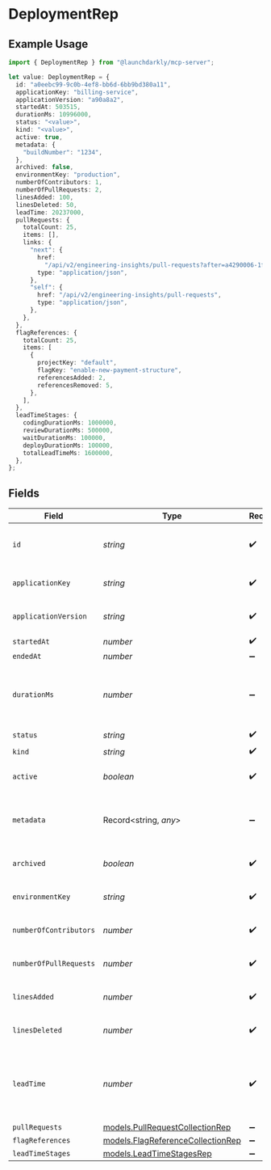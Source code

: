 # DeploymentRep

## Example Usage

```typescript
import { DeploymentRep } from "@launchdarkly/mcp-server";

let value: DeploymentRep = {
  id: "a0eebc99-9c0b-4ef8-bb6d-6bb9bd380a11",
  applicationKey: "billing-service",
  applicationVersion: "a90a8a2",
  startedAt: 503515,
  durationMs: 10996000,
  status: "<value>",
  kind: "<value>",
  active: true,
  metadata: {
    "buildNumber": "1234",
  },
  archived: false,
  environmentKey: "production",
  numberOfContributors: 1,
  numberOfPullRequests: 2,
  linesAdded: 100,
  linesDeleted: 50,
  leadTime: 20237000,
  pullRequests: {
    totalCount: 25,
    items: [],
    links: {
      "next": {
        href:
          "/api/v2/engineering-insights/pull-requests?after=a4290006-1fd1-4ca5-acf7-9f31fac61cf5",
        type: "application/json",
      },
      "self": {
        href: "/api/v2/engineering-insights/pull-requests",
        type: "application/json",
      },
    },
  },
  flagReferences: {
    totalCount: 25,
    items: [
      {
        projectKey: "default",
        flagKey: "enable-new-payment-structure",
        referencesAdded: 2,
        referencesRemoved: 5,
      },
    ],
  },
  leadTimeStages: {
    codingDurationMs: 1000000,
    reviewDurationMs: 500000,
    waitDurationMs: 100000,
    deployDurationMs: 100000,
    totalLeadTimeMs: 1600000,
  },
};
```

## Fields

| Field                                                                        | Type                                                                         | Required                                                                     | Description                                                                  | Example                                                                      |
| ---------------------------------------------------------------------------- | ---------------------------------------------------------------------------- | ---------------------------------------------------------------------------- | ---------------------------------------------------------------------------- | ---------------------------------------------------------------------------- |
| `id`                                                                         | *string*                                                                     | :heavy_check_mark:                                                           | The deployment ID                                                            | a0eebc99-9c0b-4ef8-bb6d-6bb9bd380a11                                         |
| `applicationKey`                                                             | *string*                                                                     | :heavy_check_mark:                                                           | The application key                                                          | billing-service                                                              |
| `applicationVersion`                                                         | *string*                                                                     | :heavy_check_mark:                                                           | The application version                                                      | a90a8a2                                                                      |
| `startedAt`                                                                  | *number*                                                                     | :heavy_check_mark:                                                           | N/A                                                                          |                                                                              |
| `endedAt`                                                                    | *number*                                                                     | :heavy_minus_sign:                                                           | N/A                                                                          |                                                                              |
| `durationMs`                                                                 | *number*                                                                     | :heavy_minus_sign:                                                           | The duration of the deployment in milliseconds                               | 10996000                                                                     |
| `status`                                                                     | *string*                                                                     | :heavy_check_mark:                                                           | N/A                                                                          |                                                                              |
| `kind`                                                                       | *string*                                                                     | :heavy_check_mark:                                                           | N/A                                                                          |                                                                              |
| `active`                                                                     | *boolean*                                                                    | :heavy_check_mark:                                                           | Whether the deployment is active                                             | true                                                                         |
| `metadata`                                                                   | Record<string, *any*>                                                        | :heavy_minus_sign:                                                           | The metadata associated with the deployment                                  | {<br/>"buildNumber": "1234"<br/>}                                            |
| `archived`                                                                   | *boolean*                                                                    | :heavy_check_mark:                                                           | Whether the deployment is archived                                           | false                                                                        |
| `environmentKey`                                                             | *string*                                                                     | :heavy_check_mark:                                                           | The environment key                                                          | production                                                                   |
| `numberOfContributors`                                                       | *number*                                                                     | :heavy_check_mark:                                                           | The number of contributors                                                   | 1                                                                            |
| `numberOfPullRequests`                                                       | *number*                                                                     | :heavy_check_mark:                                                           | The number of pull requests                                                  | 2                                                                            |
| `linesAdded`                                                                 | *number*                                                                     | :heavy_check_mark:                                                           | The number of lines added                                                    | 100                                                                          |
| `linesDeleted`                                                               | *number*                                                                     | :heavy_check_mark:                                                           | The number of lines deleted                                                  | 50                                                                           |
| `leadTime`                                                                   | *number*                                                                     | :heavy_check_mark:                                                           | The total lead time from first commit to deployment end in milliseconds      | 20237000                                                                     |
| `pullRequests`                                                               | [models.PullRequestCollectionRep](../models/pullrequestcollectionrep.md)     | :heavy_minus_sign:                                                           | N/A                                                                          |                                                                              |
| `flagReferences`                                                             | [models.FlagReferenceCollectionRep](../models/flagreferencecollectionrep.md) | :heavy_minus_sign:                                                           | N/A                                                                          |                                                                              |
| `leadTimeStages`                                                             | [models.LeadTimeStagesRep](../models/leadtimestagesrep.md)                   | :heavy_minus_sign:                                                           | N/A                                                                          |                                                                              |